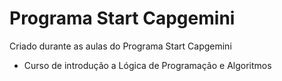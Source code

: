 # Programa Start Capgemini

Criado durante as aulas do Programa Start Capgemini 

- Curso de introdução a Lógica de Programação e Algoritmos


